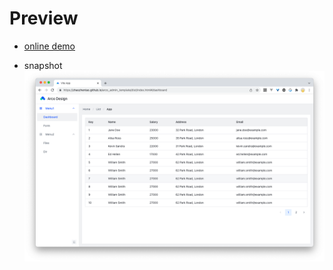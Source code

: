 # Preview

- [online demo](https://zhaozhentao.github.io/arco_admin_template/dist/index.html#/)

- snapshot ![image](snapshot/screen.png)
